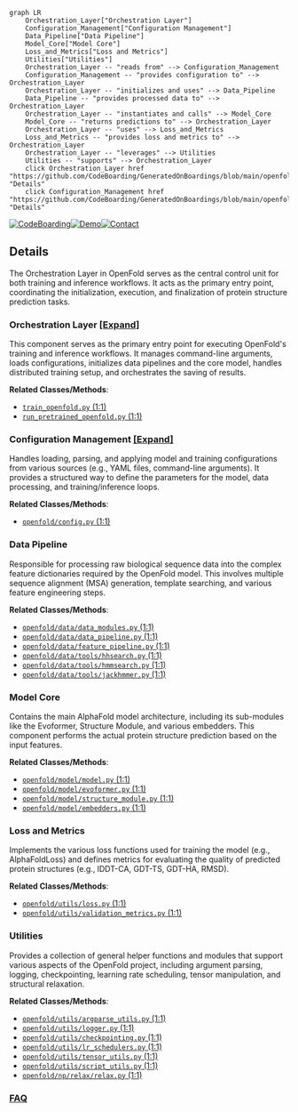 ```mermaid
graph LR
    Orchestration_Layer["Orchestration Layer"]
    Configuration_Management["Configuration Management"]
    Data_Pipeline["Data Pipeline"]
    Model_Core["Model Core"]
    Loss_and_Metrics["Loss and Metrics"]
    Utilities["Utilities"]
    Orchestration_Layer -- "reads from" --> Configuration_Management
    Configuration_Management -- "provides configuration to" --> Orchestration_Layer
    Orchestration_Layer -- "initializes and uses" --> Data_Pipeline
    Data_Pipeline -- "provides processed data to" --> Orchestration_Layer
    Orchestration_Layer -- "instantiates and calls" --> Model_Core
    Model_Core -- "returns predictions to" --> Orchestration_Layer
    Orchestration_Layer -- "uses" --> Loss_and_Metrics
    Loss_and_Metrics -- "provides loss and metrics to" --> Orchestration_Layer
    Orchestration_Layer -- "leverages" --> Utilities
    Utilities -- "supports" --> Orchestration_Layer
    click Orchestration_Layer href "https://github.com/CodeBoarding/GeneratedOnBoardings/blob/main/openfold/Orchestration_Layer.md" "Details"
    click Configuration_Management href "https://github.com/CodeBoarding/GeneratedOnBoardings/blob/main/openfold/Configuration_Management.md" "Details"
```

[![CodeBoarding](https://img.shields.io/badge/Generated%20by-CodeBoarding-9cf?style=flat-square)](https://github.com/CodeBoarding/GeneratedOnBoardings)[![Demo](https://img.shields.io/badge/Try%20our-Demo-blue?style=flat-square)](https://www.codeboarding.org/demo)[![Contact](https://img.shields.io/badge/Contact%20us%20-%20contact@codeboarding.org-lightgrey?style=flat-square)](mailto:contact@codeboarding.org)

## Details

The Orchestration Layer in OpenFold serves as the central control unit for both training and inference workflows. It acts as the primary entry point, coordinating the initialization, execution, and finalization of protein structure prediction tasks.

### Orchestration Layer [[Expand]](./Orchestration_Layer.md)
This component serves as the primary entry point for executing OpenFold's training and inference workflows. It manages command-line arguments, loads configurations, initializes data pipelines and the core model, handles distributed training setup, and orchestrates the saving of results.


**Related Classes/Methods**:

- <a href="https://github.com/aqlaboratory/openfold/train_openfold.py#L1-L1" target="_blank" rel="noopener noreferrer">`train_openfold.py` (1:1)</a>
- <a href="https://github.com/aqlaboratory/openfold/run_pretrained_openfold.py#L1-L1" target="_blank" rel="noopener noreferrer">`run_pretrained_openfold.py` (1:1)</a>


### Configuration Management [[Expand]](./Configuration_Management.md)
Handles loading, parsing, and applying model and training configurations from various sources (e.g., YAML files, command-line arguments). It provides a structured way to define the parameters for the model, data processing, and training/inference loops.


**Related Classes/Methods**:

- <a href="https://github.com/aqlaboratory/openfold/openfold/config.py#L1-L1" target="_blank" rel="noopener noreferrer">`openfold/config.py` (1:1)</a>


### Data Pipeline
Responsible for processing raw biological sequence data into the complex feature dictionaries required by the OpenFold model. This involves multiple sequence alignment (MSA) generation, template searching, and various feature engineering steps.


**Related Classes/Methods**:

- <a href="https://github.com/aqlaboratory/openfold/openfold/data/data_modules.py#L1-L1" target="_blank" rel="noopener noreferrer">`openfold/data/data_modules.py` (1:1)</a>
- <a href="https://github.com/aqlaboratory/openfold/openfold/data/data_pipeline.py#L1-L1" target="_blank" rel="noopener noreferrer">`openfold/data/data_pipeline.py` (1:1)</a>
- <a href="https://github.com/aqlaboratory/openfold/openfold/data/feature_pipeline.py#L1-L1" target="_blank" rel="noopener noreferrer">`openfold/data/feature_pipeline.py` (1:1)</a>
- <a href="https://github.com/aqlaboratory/openfold/openfold/data/tools/hhsearch.py#L1-L1" target="_blank" rel="noopener noreferrer">`openfold/data/tools/hhsearch.py` (1:1)</a>
- <a href="https://github.com/aqlaboratory/openfold/openfold/data/tools/hmmsearch.py#L1-L1" target="_blank" rel="noopener noreferrer">`openfold/data/tools/hmmsearch.py` (1:1)</a>
- <a href="https://github.com/aqlaboratory/openfold/openfold/data/tools/jackhmmer.py#L1-L1" target="_blank" rel="noopener noreferrer">`openfold/data/tools/jackhmmer.py` (1:1)</a>


### Model Core
Contains the main AlphaFold model architecture, including its sub-modules like the Evoformer, Structure Module, and various embedders. This component performs the actual protein structure prediction based on the input features.


**Related Classes/Methods**:

- <a href="https://github.com/aqlaboratory/openfold/openfold/model/model.py#L1-L1" target="_blank" rel="noopener noreferrer">`openfold/model/model.py` (1:1)</a>
- <a href="https://github.com/aqlaboratory/openfold/openfold/model/evoformer.py#L1-L1" target="_blank" rel="noopener noreferrer">`openfold/model/evoformer.py` (1:1)</a>
- <a href="https://github.com/aqlaboratory/openfold/openfold/model/structure_module.py#L1-L1" target="_blank" rel="noopener noreferrer">`openfold/model/structure_module.py` (1:1)</a>
- <a href="https://github.com/aqlaboratory/openfold/openfold/model/embedders.py#L1-L1" target="_blank" rel="noopener noreferrer">`openfold/model/embedders.py` (1:1)</a>


### Loss and Metrics
Implements the various loss functions used for training the model (e.g., AlphaFoldLoss) and defines metrics for evaluating the quality of predicted protein structures (e.g., lDDT-CA, GDT-TS, GDT-HA, RMSD).


**Related Classes/Methods**:

- <a href="https://github.com/aqlaboratory/openfold/openfold/utils/loss.py#L1-L1" target="_blank" rel="noopener noreferrer">`openfold/utils/loss.py` (1:1)</a>
- <a href="https://github.com/aqlaboratory/openfold/openfold/utils/validation_metrics.py#L1-L1" target="_blank" rel="noopener noreferrer">`openfold/utils/validation_metrics.py` (1:1)</a>


### Utilities
Provides a collection of general helper functions and modules that support various aspects of the OpenFold project, including argument parsing, logging, checkpointing, learning rate scheduling, tensor manipulation, and structural relaxation.


**Related Classes/Methods**:

- <a href="https://github.com/aqlaboratory/openfold/openfold/utils/argparse_utils.py#L1-L1" target="_blank" rel="noopener noreferrer">`openfold/utils/argparse_utils.py` (1:1)</a>
- <a href="https://github.com/aqlaboratory/openfold/openfold/utils/logger.py#L1-L1" target="_blank" rel="noopener noreferrer">`openfold/utils/logger.py` (1:1)</a>
- <a href="https://github.com/aqlaboratory/openfold/openfold/utils/checkpointing.py#L1-L1" target="_blank" rel="noopener noreferrer">`openfold/utils/checkpointing.py` (1:1)</a>
- <a href="https://github.com/aqlaboratory/openfold/openfold/utils/lr_schedulers.py#L1-L1" target="_blank" rel="noopener noreferrer">`openfold/utils/lr_schedulers.py` (1:1)</a>
- <a href="https://github.com/aqlaboratory/openfold/openfold/utils/tensor_utils.py#L1-L1" target="_blank" rel="noopener noreferrer">`openfold/utils/tensor_utils.py` (1:1)</a>
- <a href="https://github.com/aqlaboratory/openfold/openfold/utils/script_utils.py#L1-L1" target="_blank" rel="noopener noreferrer">`openfold/utils/script_utils.py` (1:1)</a>
- <a href="https://github.com/aqlaboratory/openfold/openfold/np/relax/relax.py#L1-L1" target="_blank" rel="noopener noreferrer">`openfold/np/relax/relax.py` (1:1)</a>




### [FAQ](https://github.com/CodeBoarding/GeneratedOnBoardings/tree/main?tab=readme-ov-file#faq)